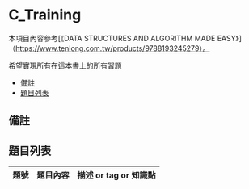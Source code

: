 # C_Training

本項目內容參考[《DATA STRUCTURES AND ALGORITHM MADE EASY》]（https://www.tenlong.com.tw/products/9788193245279）。

希望實現所有在這本書上的所有習題

- [備註](#備註)
- [題目列表](#題目列表)

## 備註


## 題目列表

|題號|題目內容 | 描述 or tag or 知識點 |
|---|------- | ------------------- |
